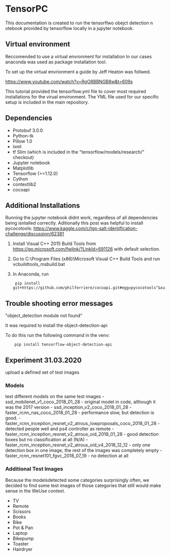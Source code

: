 # TensorPC

This documentation is created to run the tensorflwo obejct detection n otebook provided by tensorflow locally in a jupyter notebook. 

## Virtual environment 
Reccomended to use a virtual envronment for installation 
In our cases anaconda was used as package installation tool. 

To set up the virtual envrionment a guide by Jeff Heaton was follwed. 

https://www.youtube.com/watch?v=RgO8BBNGB8w&t=609s  

This tutorial provided the tensorflow.yml file to cover most required installations for the virual environment. The YML file used for our specific setup is included in the main repository. 


## Dependencies
- Protobuf 3.0.0
- Python-tk
- Pillow 1.0
- lxml
- tf Slim (which is included in the "tensorflow/models/research/" checkout)
- Jupyter notebook
- Matplotlib
- Tensorflow (>=1.12.0)
- Cython
- contextlib2
- cocoapi


## Additional Installations 
Running the jupyter notebook didnt work, regardless of all dependencies being isntalled correctly. 
Aditionally this post was helpful to install pycocotools: https://www.kaggle.com/c/tgs-salt-identification-challenge/discussion/62381

1. Install Visual C++ 2015 Build Tools from https://go.microsoft.com/fwlink/?LinkId=691126 with default selection.
2. Go to C:\Program Files (x86)\Microsoft Visual C++ Build Tools and run vcbuildtools_msbuild.bat
3. In Anaconda, run

        pip install git+https://github.com/philferriere/cocoapi.git#egg=pycocotools^&subdirectory=PythonAPI


## Trouble shooting error messages 
"object_detection module not found"

It was required to install the object-detection-api 

To do this run the following command in the venv: 
        
        pip install tensorflow-object-detection-api

## Experiment 31.03.2020
upload a defined set of test images 

### Models 
test different models on the same test images
    - ssd_mobilenet_v1_coco_2018_01_28 - original model in code, although it was the 2017 version 
    - ssd_inception_v2_coco_2018_01_28
    - faster_rcnn_nas_coco_2018_01_28 - performance slow, but detection is good. 
    - faster_rcnn_inception_resnet_v2_atrous_lowproposals_coco_2018_01_28 - detected people well and ps4 controller as remote 
    - faster_rcnn_inception_resnet_v2_atrous_oid_2018_01_28 - good detection boxes but no classification at all (N/A) 
    - faster_rcnn_inception_resnet_v2_atrous_oid_v4_2018_12_12 - only one detection box in one image, the rest of the images was completely empty 
    - faster_rcnn_resnet101_fgvc_2018_07_19 - no detection at all 
### Additional Test Images 
Because the modelsdetected some categories surprisingly often, we decided to find some test images of those categories that still would make sense in the WeUse context. 
- TV
- Remote
- Scissors
- Books 
- Bike 
- Pot & Pan 
- Laptop
- Bikepump
- Toaster
- Hairdryer

        
 
